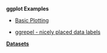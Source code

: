 **ggplot Examples**

- [Basic Plotting](https://epimath.github.io/epid-814-materials/Labs/ggplotExamples/BasicExamples.html)

- [ggrepel - nicely placed data labels](https://epimath.github.io/epid-814-materials/Labs/ggplotExamples/ggRepelExample.html)

**[Datasets](https://github.com/epimath/epid-814-materials/tree/master/Labs/ggplotExamples/Datasets)**
